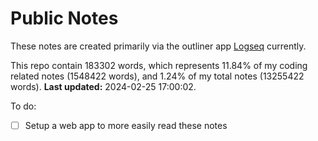 # Public Notes

These notes are created primarily via the outliner app [Logseq](https://github.com/logseq/logseq) currently.

This repo contain 183302 words, which represents 11.84% of my coding related notes (1548422 words), and 1.24% of my total notes (13255422 words). **Last updated:** 2024-02-25 17:00:02. 

To do:

- [ ] Setup a web app to more easily read these notes
